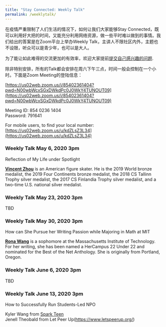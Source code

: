 ```yaml
---
title: "Stay Connected: Weekly Talk"
permalink: /weeklytalk/
---
```


在疫情严重限制了人们生活的情况下，如何让我们大家能够Stay Connected，既可以利用好大把的时间，又能充分利用网络资源，做一些平时难以做到的事情。我们给出的答案是在Zoom平台上举办Weekly Talk，主讲人不限社区内外，主题也不设限，听众可以是青少年，也可以是大人。

为了能让如此难得的交流更加的有效率，欢迎大家提前[提交自己感兴趣的问题](https://docs.google.com/forms/d/e/1FAIpQLSfPfuYiRfTxqsVoEgDNwbDOHnLIXmmv6z4EgSsUWgFwjT7QkA/viewform?usp=sf_link).

除非特别安排，所有的Talk都会安排在周六下午三点，时间一般会控制在一个小时。下面是Zoom Meeting的登陆信息：

[https://us02web.zoom.us/j/85402361404?pwd=N00wbWcxSGxDWkdPc0J0WkY4TUNOUT09](https://us02web.zoom.us/j/85402361404?pwd=N00wbWcxSGxDWkdPc0J0WkY4TUNOUT09)

Meeting ID: 854 0236 1404  
Password: 791641  

For mobile users, to find your local number: [https://us02web.zoom.us/u/kdZLsZ3L34](https://us02web.zoom.us/u/kdZLsZ3L34)

### Weekly Talk May 6, 2020 3pm

Reflection of My Life under Spotlight 

**[Vincent Zhou](https://en.wikipedia.org/wiki/Vincent_Zhou)** is an American figure skater. He is the 2019 World bronze medalist, the 2019 Four Continents bronze medalist, the 2018 CS Tallinn Trophy silver medalist, the 2017 CS Finlandia Trophy silver medalist, and a two-time U.S. national silver medalist.

### Weekly Talk May 23, 2020 3pm

TBD

### Weekly Talk May 30, 2020 3pm

How can She Pursue her Writing Passion while Majoring in Math at MIT

**[Rona Wang](https://www.linkedin.com/in/rona-wang-a06694147)** is a sophomore at the Massachusetts Institute of Technology. For her writing, she has been named a HerCampus 22 Under 22 and nominated for the Best of the Net Anthology. She is originally from Portland, Oregon.

### Weekly Talk June 6, 2020 3pm

TBD

### Weekly Talk June 13, 2020 3pm

How to Successfully Run Students-Led NPO

Kyler Wang from [Spark Teen](https://sparkteen.org/)  
Jenell Theobald from Let Peer Up(https://www.letspeerup.org/)  
